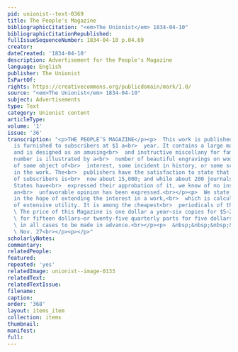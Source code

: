 ```yaml
---
pid: unionist--text-0369
title: The People's Magazine
bibliographicCitation: "<em>The Unionist</em> 1834-04-10"
bibliographicCitationRepublished: 
fullIssueSequenceNumber: 1834-04-10 p.04.69
creator: 
dateCreated: '1834-04-10'
description: Advertisement for the People's Magazine
language: English
publisher: The Unionist
IsPartOf: 
rights: https://creativecommons.org/publicdomain/mark/1.0/
source: "<em>The Unionist</em> 1834-04-10"
subject: Advertisements
type: Text
category: Unionist content
articleType: 
volume: '1'
issue: '36'
transcription: "<p>THE PEOPLE’S MAGAZINE</p><p>  This work is published twice a month,
  is furnished to subscribers at $1 a<br>  year. It contains a large mass of information,
  and is designed as an amusing<br>  and instructive miscellany for families. Each
  number is illustrated by a<br>  number of beautiful engravings on wood, illustrative
  of some object of<br>  interest, some incident in history, or some scene described
  in the work. The<br>  publishers have the satisfaction to state that the number
  of subscribers is<br>  now about 15,000; and while about 200 journals in the United
  States have<br>  expressed their approbation of it, we know of no instance in which
  an<br>  unfavorable opinion has been expressed.<br></p><p>  We state these circumstances,
  in the hope of extending the interest in a work,<br>  which is calculated to be
  of extensive utility. It is among the cheapest<br>  periodicals of the United States.<br></p><p>
  \ The price of this Magazine is one dollar a year—six copies for $5—20 copies<br>
  \ for fifteen dollars—or twenty-five quarterly parts for five dollars. Payment<br>
  \ in all cases to be made in advance.<br></p><p>  &nbsp;&nbsp;&nbsp;&nbsp;&nbsp;&nbsp;&nbsp;&nbsp;&nbsp;&nbsp;&nbsp;&nbsp;&nbsp;&nbsp;&nbsp;&nbsp;&nbsp;&nbsp;&nbsp;&nbsp;&nbsp;&nbsp;&nbsp;&nbsp;&nbsp;&nbsp;&nbsp;&nbsp;&nbsp;&nbsp;&nbsp;&nbsp;&nbsp;&nbsp;&nbsp;&nbsp;&nbsp;&nbsp;&nbsp;&nbsp;&nbsp;&nbsp;&nbsp;&nbsp;&nbsp;&nbsp;&nbsp;&nbsp;&nbsp;&nbsp;&nbsp;&nbsp;&nbsp;&nbsp;&nbsp;&nbsp;&nbsp;&nbsp;&nbsp;&nbsp;&nbsp;&nbsp;&nbsp;&nbsp;&nbsp;&nbsp;&nbsp;&nbsp;&nbsp;&nbsp;&nbsp;<br>
  \ Nov. 27<br></p><p></p>"
scholarlyNotes: 
commentary: 
relatedPeople: 
featured: 
repeated: 'yes'
relatedImage: unionist--image-0133
relatedText: 
relatedTextIssue: 
filename: 
caption: 
order: '368'
layout: items_item
collection: items
thumbnail: 
manifest: 
full: 
---
```

